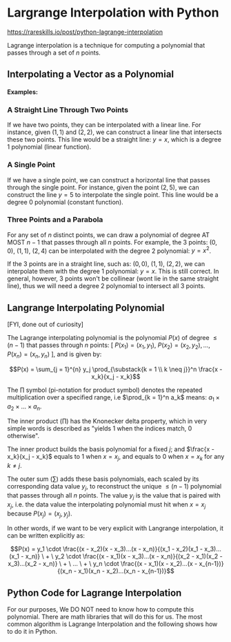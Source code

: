 # Largrange Interpolation with Python
https://rareskills.io/post/python-lagrange-interpolation

Lagrange interpolation is a technique for computing a polynomial that passes through a set of $n$ points.

## Interpolating a Vector as a Polynomial

#### Examples:

### A Straight Line Through Two Points
If we have two points, they can be interpolated with a linear line. For instance, given $(1, 1)$ and $(2, 2)$, we can construct a linear line that intersects these two points. This line would be a straight line: $y = x$, which is a degree $1$ polynomial (linear function).

### A Single Point
If we have a single point, we can construct a horizontal line that passes through the single point. For instance, given the point $(2, 5)$, we can construct the line $y = 5$ to interpolate the single point. This line would be a degree $0$ polynomial (constant function).

### Three Points and a Parabola
For any set of $n$ distinct points, we can draw a polynomial of degree AT MOST $n-1$ that passes through all $n$ points. For example, the $3$ points: $(0, 0)$, $(1, 1)$, $(2, 4)$ can be interpolated with the degree $2$ polynomial: $y = x^{2}$.

If the $3$ points are in a straight line, such as: $(0, 0)$, $(1, 1)$, $(2, 2)$, we can interpolate them with the degree $1$ polynomial: $y = x$. This is still correct. In general, however, $3$ points won't be collinear (wont lie in the same straight line), thus we will need a degree $2$ polynomial to intersect all $3$ points.

## Langrange Interpolating Polynomial
[FYI, done out of curiosity]

The Lagrange interpolating polynomial is the polynomial $P(x)$ of degree $\le (n-1)$ that passes through $n$ points: $[ \ P(x_1) = (x_1, y_1), \ P(x_2) = (x_2, y_2), ..., P(x_n) = (x_n, y_n) \ ]$, and is given by:

```math
P(x) = 
\sum_{j = 1}^{n} y_j
\prod_{\substack{k = 1 \\ k \neq j}}^n
\frac{x - x_k}{x_j - x_k}
```

The $\prod$ symbol (pi-notation for product symbol) denotes the repeated multiplication over a specified range, i.e $\prod_{k = 1}^n a_k$ means: $a_1 \times a_2 \times ... \times a_n$.

The inner product ($\prod$) has the Knonecker delta property, which in very simple words is described as "yields 1 when the indices match, 0 otherwise".

The inner product builds the basis polynomial for a fixed $j$; and $\frac{x - x_k}{x_j - x_k}$ equals to $1$ when $x = x_j$, and equals to $0$ when $x = x_k$ for any $k \neq j$.

The outer sum ($\sum$) adds these basis polynomials, each scaled by its corresponding data value $y_j$, to reconstruct the unique $\le (n - 1)$ polynomial that passes through all $n$ points. The value $y_j$ is the value that is paired with $x_j$, i.e. the data value the interpolating polynomial must hit when $x = x_j$ because $P(x_j) = (x_j, y_j)$.

In other words, if we want to be very explicit with Langrange interpolation, it can be written explicitly as:

```math
P(x) = 
y_1 \cdot \frac{(x - x_2)(x - x_3)...(x - x_n)}{(x_1 - x_2)(x_1 - x_3)...(x_1 - x_n)} \ + \
y_2 \cdot \frac{(x - x_1)(x - x_3)...(x - x_n)}{(x_2 - x_1)(x_2 - x_3)...(x_2 - x_n)} \ + \
... \ + \
y_n \cdot \frac{(x - x_1)(x - x_2)...(x - x_{n-1})}{(x_n - x_1)(x_n - x_2)...(x_n - x_{n-1})}
```

## Python Code for Lagrange Interpolation
For our purposes, We DO NOT need to know how to compute this polynomial. There are math libraries that will do this for us. The most common algorithm is Lagrange Interpolation and the following shows how to do it in Python.